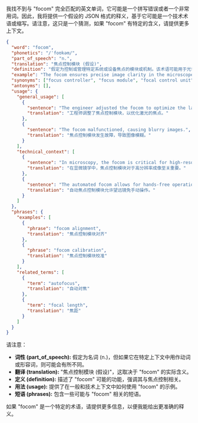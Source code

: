 我找不到与 "focom" 完全匹配的英文单词，它可能是一个拼写错误或者一个非常用词。因此，我将提供一个假设的 JSON 格式的释义，基于它可能是一个技术术语或缩写。请注意，这只是一个猜测，如果 "focom" 有特定的含义，请提供更多上下文。

```json
{
  "word": "focom",
  "phonetics": "/ˈfoʊkəm/",
  "part_of_speech": "n.",
  "translation": "焦点控制模块 (假设)",
  "definition": "假定为控制或管理特定系统或设备焦点的模块或机制。该术语可能用于光学、电子或其他技术领域，具体取决于上下文。",
  "example": "The focom ensures precise image clarity in the microscope. (焦点控制模块确保显微镜图像清晰。)",
  "synonyms": ["focus controller", "focus module", "focal control unit"],
  "antonyms": [],
  "usage": {
    "general_usage": [
      {
        "sentence": "The engineer adjusted the focom to optimize the laser's focus.",
        "translation": "工程师调整了焦点控制模块，以优化激光的焦点。"
      },
      {
        "sentence": "The focom malfunctioned, causing blurry images.",
        "translation": "焦点控制模块发生故障，导致图像模糊。"
      }
    ],
    "technical_context": [
      {
        "sentence": "In microscopy, the focom is critical for high-resolution imaging.",
        "translation": "在显微镜学中，焦点控制模块对于高分辨率成像至关重要。"
      },
      {
        "sentence": "The automated focom allows for hands-free operation of the telescope.",
        "translation": "自动焦点控制模块允许望远镜免手动操作。"
      }
    ]
  },
  "phrases": {
    "examples": [
      {
        "phrase": "focom alignment",
        "translation": "焦点控制模块对齐"
      },
      {
        "phrase": "focom calibration",
        "translation": "焦点控制模块校准"
      }
    ],
    "related_terms": [
      {
        "term": "autofocus",
        "translation": "自动对焦"
      },
      {
        "term": "focal length",
        "translation": "焦距"
      }
    ]
  }
}
```

请注意：

*   **词性 (part\_of\_speech):** 假定为名词 (n.)，但如果它在特定上下文中用作动词或形容词，则可能会有所不同。
*   **翻译 (translation):** "焦点控制模块 (假设)"，这取决于 "focom" 的实际含义。
*   **定义 (definition):** 描述了 "focom" 可能的功能，强调其与焦点控制相关。
*   **用法 (usage):** 提供了在一般和技术上下文中如何使用 "focom" 的示例。
*   **短语 (phrases):** 包含一些可能与 "focom" 相关的短语。

如果 "focom" 是一个特定的术语，请提供更多信息，以便我能给出更准确的释义。
 
